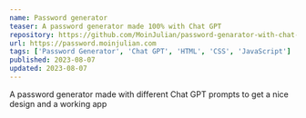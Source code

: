 ```yaml
---
name: Password generator
teaser: A password generator made 100% with Chat GPT
repository: https://github.com/MoinJulian/password-genarator-with-chat-gpt
url: https://password.moinjulian.com
tags: ['Password Generator', 'Chat GPT', 'HTML', 'CSS', 'JavaScript']
published: 2023-08-07
updated: 2023-08-07
---
```


A password generator made with different Chat GPT prompts to get a nice design and a working app
